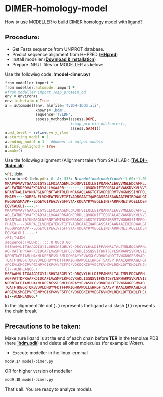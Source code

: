 # DIMER-homology-model
How to use MODELLER to build DIMER homology model with ligand?

## Procedure:
- Get Fasta sequence from UNIPROT database.
- Predict sequence alignment from HHPRED (**<a href="https://toolkit.tuebingen.mpg.de/tools/hhpred" target="_blank">HHpred</a>**)
- Install modeller (**<a href="https://salilab.org/modeller/download_installation.html" target="_blank">Download & Installation</a>**)
- Prepare INPUT files for MODELLER as below:

Use the following code: (**<a href="https://github.com/mangeshdamre/DIMER-homology-model/blob/main/model-dimer.py" target="_blank">model-dimer.py</a>**)
```ruby
from modeller import *
from modeller.automodel import *
#from modeller import soap_protein_od
env = environ()
env.io.hetatm = True
a = automodel(env, alnfile='TvLDH-1bdm.ali',
              knowns='1bdm',
              sequence='TvLDH',
              assess_methods=(assess.DOPE,
                              #soap_protein_od.Scorer(),
                              assess.GA341))
a.md_level = refine.very_slow
a.starting_model = 1
a.ending_model = 1   #Number of output models
a.final_malign3d = True
a.make()
```

Use the following alignment (Alignment taken from SALI LAB): (**<a href="https://github.com/mangeshdamre/DIMER-homology-model/blob/main/TvLDH-1bdm.ali" target="_blank">TvLDH-1bdm.ali</a>**)
```ruby
>P1;1bdm
structureX:1bdm.pdb: 0: A: 333: B:undefined:undefined:-1.00:-1.00
MKAPVRVAVTGAAGQIGYSLLFRIAAGEMLGKDQPVILQLLEIPQAMKALEGVVMELEDCAFPLL
AGLEATDDPDVAFKDADYALLVGAAPR---------LQVNGKIFTEQGRALAEVAKKDVKVLVVG
NPANTNALIAYKNAPGLNPRNFTAMTRLDHNRAKAQLAKKTGTGVDRIRRMTVWGNHSSIMFPDL
FHAEV----DGRPALELVDMEWYEKVFIPTVAQRGAAIIQARGASSAASAANAAIEHIRDWALGT
PEGDWVSMAVP--SQGEYGIPEGIVYSFPVTA-KDGAYRVVEGLEINEFARKRMEITAQELLDEM
EQVKALGLI----./
MKAPVRVAVTGAAGQIGYSLLFRIAAGEMLGKDQPVILQLLEIPQAMKALEGVVMELEDCAFPLL
AGLEATDDPDVAFKDADYALLVGAAPRKAGMERRDLLQVNGKIFTEQGRALAEVAKKDVKVLVVG
NPANTNALIAYKNAPGLNPRNFTAMTRLDHNRAKAQLAKKTGTGVDRIRRMTVWGNHSSIMFPDL
FHAEV----DGRPALELVDMEWYEKVFIPTVAQRGAAIIQARGASSAASAANAAIEHIRDWALGT
PEGDWVSMAVP--SQGEYGIPEGIVYSFPVTA-KDGAYRVVEGLEINEFARKRMEITAQELLDEM
EQVKALGLI----.*
>P1;TvLDH
sequence:TvLDH:::::::0.00:0.00
MSEAAHVLITGAAGQIGYILSHWIASGELYG-DRQVYLHLLDIPPAMNRLTALTMELEDCAFPHL
AGFVATTDPKAAFKDIDCAFLVASMPLKPGQVRADLISSNSVIFKNTGEYLSKWAKPSVKVLVIG
NPDNTNCEIAMLHAKNLKPENFSSLSMLDQNRAYYEVASKLGVDVKDVHDIIVWGNHGESMVADL
TQATFTKEGKTQKVVDVLDHDYVFDTFFKKIGHRAWDILEHRGFTSAASPTKAAIQHMKAWLFGT
APGEVLSMGIPVPEGNPYGIKPGVVFSFPCNVDKEGKIHVVEGFKVNDWLREKLDFTEKDLFHEK
EI--ALNHLAQGG./
MSEAAHVLITGAAGQIGYILSHWIASGELYG-DRQVYLHLLDIPPAMNRLTALTMELEDCAFPHL
AGFVATTDPKAAFKDIDCAFLVASMPLKPGQVRADLISSNSVIFKNTGEYLSKWAKPSVKVLVIG
NPDNTNCEIAMLHAKNLKPENFSSLSMLDQNRAYYEVASKLGVDVKDVHDIIVWGNHGESMVADL
TQATFTKEGKTQKVVDVLDHDYVFDTFFKKIGHRAWDILEHRGFTSAASPTKAAIQHMKAWLFGT
APGEVLSMGIPVPEGNPYGIKPGVVFSFPCNVDKEGKIHVVEGFKVNDWLREKLDFTEKDLFHEK
EI--ALNHLAQGG.*
```

In the alignment file dot **( . )** represents the ligand and slash **( / )** represents the chain break.

## Precautions to be taken:
Make sure ligand is at the end of each chain before **TER** in the template PDB (here **<a href="https://www.rcsb.org/structure/1bdm" target="_blank">1bdm.pdb</a>**) and delete all other molecules (for example: *Water*).
- Execute modeller in the linux terminal
```sh
mod9.17 model-dimer.py
```
OR  for higher version of modeller
```sh
mod9.18 model-dimer.py
```

That's all. You are ready to analyze models.
